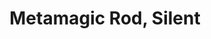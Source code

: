 ---
title: "Metamagic Rod, Silent"

item:
  aura: "Strong (no school)"
  casterLevel: "17th"
  prerequisites:
    feats: ["{% feat_link craft-rod %}", "{% feat_link silent-spell %}"]
    spells: []
    special: []
  marketPrice: 0
  marketPriceSpecial: "3,000 gp (lesser), 11,000 gp (normal), 24,500 gp (greater)"
  description: |
    The wielder can cast up to three spells per day without verbal components as though using the {% feat_link silent-spell %} feat.

    #### Metamagic Rods

    Metamagic rods hold the essence of a metamagic feat but do not change the spell slot of the altered spell. All the rods described here are use-activated (but casting spells in a threatened area still draws an attack of opportunity). A caster may only use one metamagic rod on any given spell, but it is permissible to combine a rod with metamagic feats possessed by the rod's wielder. In this case, only the feats possessed by the wielder adjust the spell slot of the spell being cast.

    Possession of a metamagic rod does not confer the associated feat on the owner, only the ability to use the given feat a specified number of times per day. A sorcerer still must take a full-round action when using a metamagic rod, just as if using a metamagic feat he possesses.

    _Lesser and Greater Metamagic Rods:_ Normal metamagic rods can be used with spells of 6th level or lower. Lesser rods can be used with spells of 3rd level or lower, while greater rods can be used with spells of 9th level or lower.
---